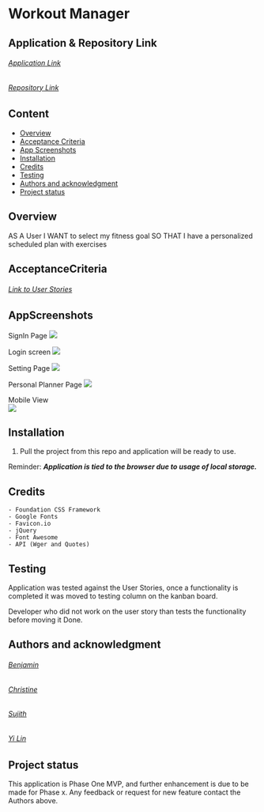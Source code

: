# Workout Manager

## Application & Repository Link

###### [Application Link](https://ben-j-st.github.io/Workout-Manager/index.html)

###### [Repository Link](https://github.com/ben-j-st/Workout-Manager)

## Content
- [Overview](#Overview)
- [Acceptance Criteria](#AcceptanceCriteria)
- [App Screenshots](#AppScreenshots)
- [Installation](#Installation) 
- [Credits](#Credits)
- [Testing](#Testing)
- [Authors and acknowledgment](#Authorsandacknowledgment)
- [Project status](#Projectstatus)

## Overview

AS A User
I WANT to select my fitness goal 
SO THAT I have a personalized scheduled plan with exercises

## AcceptanceCriteria

###### [Link to User Stories](https://github.com/ben-j-st/Workout-Manager/projects/1)

## AppScreenshots

SignIn Page
<img src = "./assets/img/Screenshots/DesktopView.jpg">

Login screen
<img src = "./assets/img/Screenshots/SignInPage.jpg">

Setting Page
<img src = "./assets/img/Screenshots/SettingPage.jpg">

Personal Planner Page
<img src = "./assets/img/Screenshots/PersonalPlanner.jpg">

Mobile View <br>
<img src = "./assets/img/Screenshots/MobileView.jpg">

## Installation

1. Pull the project from this repo and application will be ready to use.

Reminder: ***Application is tied to the browser due to usage of local storage.***


## Credits

    - Foundation CSS Framework
    - Google Fonts
    - Favicon.io 
    - jQuery
    - Font Awesome
    - API (Wger and Quotes)

## Testing

Application was tested against the User Stories, once a functionality is completed it was moved to testing column on the kanban board. 

Developer who did not work on the user story than tests the functionality before moving it Done. 

## Authors and acknowledgment

###### [Benjamin](https://github.com/ben-j-st)
###### [Christine](https://github.com/xtineroq)
###### [Sujith](https://github.com/Suji-GitH)
###### [Yi Lin](https://github.com/y-ilin)

## Project status

This application is Phase One MVP, and further enhancement is due to be made for Phase x. Any feedback or request for new feature contact the Authors above. 
